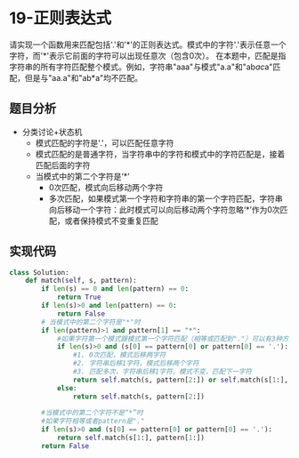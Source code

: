 # 19-正则表达式

请实现一个函数用来匹配包括'.'和'\*'的正则表达式。模式中的字符'.'表示任意一个字符，而'\*'表示它前面的字符可以出现任意次（包含0次）。  在本题中，匹配是指字符串的所有字符匹配整个模式。例如，字符串"aaa"与模式"a.a"和"ab*ac*a"匹配，但是与"aa.a"和"ab*a"均不匹配。

## 题目分析

- 分类讨论+状态机
  - 模式匹配的字符是'.'，可以匹配任意字符
  - 模式匹配的是普通字符，当字符串中的字符和模式中的字符匹配是，接着匹配后面的字符
  - 当模式中的第二个字符是‘\*’
    - 0次匹配，模式向后移动两个字符
    - 多次匹配，如果模式第一个字符和字符串的第一个字符匹配，字符串向后移动一个字符：此时模式可以向后移动两个字符忽略‘\*’作为0次匹配，或者保持模式不变重复匹配

## 实现代码

```python
class Solution:
    def match(self, s, pattern):
        if len(s) == 0 and len(pattern) == 0:
            return True
        if len(s)>0 and len(pattern) == 0:
            return False
        # 当模式中的第二个字符是"*"时
        if len(pattern)>1 and pattern[1] == "*":
            #如果字符第一个模式跟模式第一个字符匹配（相等或匹配到"."）可以有3种方式
            if len(s)>0 and (s[0] == pattern[0] or pattern[0] == '.'):
                #1. 0次匹配，模式后移两字符
                #2. 字符串后移1字符，模式后移两个字符
                #3. 匹配多次，字符串后移1字符，模式不变，匹配下一字符
                return self.match(s, pattern[2:]) or self.match(s[1:], pattern[2:]) or self.match(s[1:], pattern)
            else:
                return self.match(s, pattern[2:])
            
        #当模式中的第二个字符不是“*”时
        #如果字符相等或者pattern是"."
        if len(s)>0 and (s[0] == pattern[0] or pattern[0] == '.'):
            return self.match(s[1:], pattern[1:])
        return False
```

